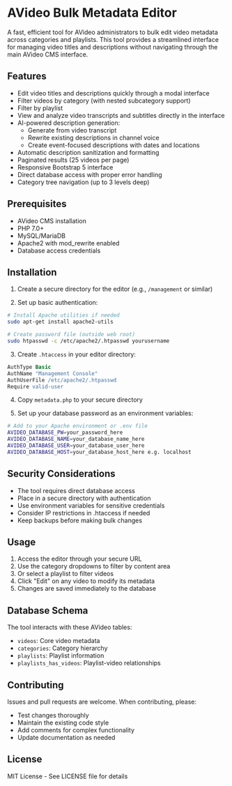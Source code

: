 # AVideo Bulk Metadata Editor

A fast, efficient tool for AVideo administrators to bulk edit video metadata across categories and playlists. This tool provides a streamlined interface for managing video titles and descriptions without navigating through the main AVideo CMS interface.

## Features

- Edit video titles and descriptions quickly through a modal interface
- Filter videos by category (with nested subcategory support)
- Filter by playlist
- View and analyze video transcripts and subtitles directly in the interface
- AI-powered description generation:
    - Generate from video transcript
    - Rewrite existing descriptions in channel voice
    - Create event-focused descriptions with dates and locations
- Automatic description sanitization and formatting
- Paginated results (25 videos per page)
- Responsive Bootstrap 5 interface
- Direct database access with proper error handling
- Category tree navigation (up to 3 levels deep)

## Prerequisites

- AVideo CMS installation
- PHP 7.0+
- MySQL/MariaDB
- Apache2 with mod_rewrite enabled
- Database access credentials

## Installation

1. Create a secure directory for the editor (e.g., `/management` or similar)

2. Set up basic authentication:
```bash
# Install Apache utilities if needed
sudo apt-get install apache2-utils

# Create password file (outside web root)
sudo htpasswd -c /etc/apache2/.htpasswd yourusername
```

3. Create `.htaccess` in your editor directory:
```apache
AuthType Basic
AuthName "Management Console"
AuthUserFile /etc/apache2/.htpasswd
Require valid-user
```

4. Copy `metadata.php` to your secure directory

5. Set up your database password as an environment variables:
```bash
# Add to your Apache environment or .env file
AVIDEO_DATABASE_PW=your_password_here
AVIDEO_DATABASE_NAME=your_database_name_here
AVIDEO_DATABASE_USER=your_database_user_here
AVIDEO_DATABASE_HOST=your_database_host_here e.g. localhost
```

## Security Considerations

- The tool requires direct database access
- Place in a secure directory with authentication
- Use environment variables for sensitive credentials
- Consider IP restrictions in .htaccess if needed
- Keep backups before making bulk changes

## Usage

1. Access the editor through your secure URL
2. Use the category dropdowns to filter by content area
3. Or select a playlist to filter videos
4. Click "Edit" on any video to modify its metadata
5. Changes are saved immediately to the database

## Database Schema

The tool interacts with these AVideo tables:
- `videos`: Core video metadata
- `categories`: Category hierarchy
- `playlists`: Playlist information
- `playlists_has_videos`: Playlist-video relationships

## Contributing

Issues and pull requests are welcome. When contributing, please:
- Test changes thoroughly
- Maintain the existing code style
- Add comments for complex functionality
- Update documentation as needed

## License

MIT License - See LICENSE file for details
